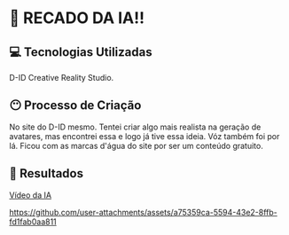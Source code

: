 # 🤖 RECADO DA IA!!

## 💻 Tecnologias Utilizadas
D-ID Creative Reality Studio.

## 😶 Processo de Criação
No site do D-ID mesmo. Tentei criar algo mais realista na geração de avatares, mas encontrei essa e logo já tive essa ideia. Vóz também foi por lá. Ficou com as marcas d'água do site por ser um conteúdo gratuito.

## 🚀 Resultados
[Vídeo da IA](https://studio.d-id.com/share?id=fd7747381a5aa9feda934077a6817486&utm_source=copy)

https://github.com/user-attachments/assets/a75359ca-5594-43e2-8ffb-fd1fab0aa811

